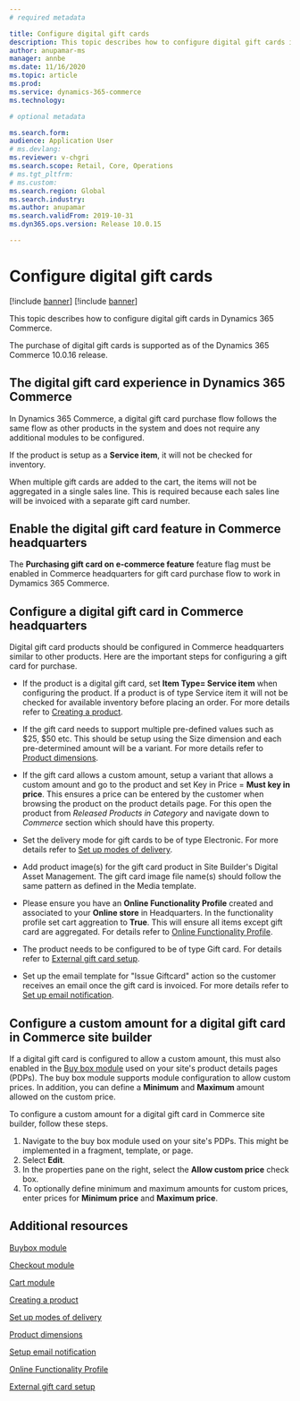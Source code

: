 ```yaml
---
# required metadata

title: Configure digital gift cards
description: This topic describes how to configure digital gift cards in Dynamics 365 Commerce.
author: anupamar-ms
manager: annbe
ms.date: 11/16/2020
ms.topic: article
ms.prod: 
ms.service: dynamics-365-commerce
ms.technology: 

# optional metadata

ms.search.form:  
audience: Application User
# ms.devlang: 
ms.reviewer: v-chgri
ms.search.scope: Retail, Core, Operations
# ms.tgt_pltfrm: 
# ms.custom: 
ms.search.region: Global
ms.search.industry: 
ms.author: anupamar
ms.search.validFrom: 2019-10-31
ms.dyn365.ops.version: Release 10.0.15

---
```


# Configure digital gift cards

[!include [banner](includes/banner.md)]
[!include [banner](includes/preview-banner.md)]

This topic describes how to configure digital gift cards in Dynamics 365 Commerce.

The purchase of digital gift cards is supported as of the Dynamics 365 Commerce 10.0.16 release. 

## The digital gift card experience in Dynamics 365 Commerce

In Dynamics 365 Commerce, a digital gift card purchase flow follows the same flow as other products in the system and does not require any additional modules to be configured.

If the product is setup as a **Service item**, it will not be checked for inventory.

When multiple gift cards are added to the cart, the items will not be aggregated in a single sales line. This is required because each sales line will be invoiced with a separate gift card number. 

## Enable the digital gift card feature in Commerce headquarters

The **Purchasing gift card on e-commerce feature** feature flag must be enabled in Commerce headquarters for gift card purchase flow to work in Dymamics 365 Commerce. 

## Configure a digital gift card in Commerce headquarters

Digital gift card products should be configured in Commerce headquarters similar to other products. Here are the important steps for configuring a gift card for purchase.

- If the product is a digital gift card, set **Item Type= Service item** when configuring the product. If a product is of type Service item it will not be checked for available inventory before placing an order. For more details refer to [Creating a product](create-new-product-commerce.md).

- If the gift card needs to support multiple pre-defined values such as $25, $50 etc. This should be setup using the Size dimension and each pre-determined amount will be a variant. For more details refer to [Product dimensions](https://docs.microsoft.com/dynamics365/supply-chain/pim/product-dimensions?toc=/dynamics365/retail/toc.json).

- If the gift card allows a custom amount, setup a variant that allows a custom amount and go to the product and set Key in Price = **Must key in price**. This ensures a price can be entered by the customer when browsing the product on the product details page. For this open the product from *Released Products in Category* and navigate down to *Commerce* section which should have this property.

- Set the delivery mode for gift cards to be of type Electronic. For more details refer to [Set up modes of delivery](https://docs.microsoft.com/dynamicsax-2012/appuser-itpro/set-up-modes-of-delivery).

- Add product image(s) for the gift card product in Site Builder's Digital Asset Management. The gift card image file name(s) should follow the same pattern as defined in the Media template. 

- Please ensure you have an **Online Functionality Profile** created and associated to your **Online store** in Headquarters. In the functionality profile set cart aggreation to **True**. This will ensure all items except gift card are aggregated. For details refer to [Online Functionality Profile](online-functionality-profile.md).

- The product needs to be configured to be of type Gift card.  For details refer to [External gift card setup](./dev-itpro/gift-card.md).

- Set up the email template for "Issue Giftcard" action so the customer receives an email once the gift card is invoiced. For more details refer to [Set up email notification](email-notification-profiles.md).

## Configure a custom amount for a digital gift card in Commerce site builder

If a digital gift card is configured to allow a custom amount, this must also enabled in the [Buy box module](add-buy-box.md) used on your site's product details pages (PDPs). The buy box module supports module configuration to allow custom prices. In addition, you can define a **Minimum** and **Maximum** amount allowed on the custom price.

To configure a custom amount for a digital gift card in Commerce site builder, follow these steps.

1. Navigate to the buy box module used on your site's PDPs. This might be implemented in a fragment, template, or page.
1. Select **Edit**. 
1. In the properties pane on the right, select the **Allow custom price** check box.
1. To optionally define minimum and maximum amounts for custom prices, enter prices for **Minimum price** and **Maximum price**.

## Additional resources

[Buybox module](add-buy-box.md)

[Checkout module](add-checkout-module.md)

[Cart module](add-cart-module.md)

[Creating a product](create-new-product-commerce.md)

[Set up modes of delivery](https://docs.microsoft.com/dynamicsax-2012/appuser-itpro/set-up-modes-of-delivery)

[Product dimensions](https://docs.microsoft.com/dynamics365/supply-chain/pim/product-dimensions?toc=/dynamics365/retail/toc.jso)

[Setup email notification](email-notification-profiles.md)

[Online Functionality Profile](online-functionality-profile.md)

[External gift card setup](./dev-itpro/gift-card.md)
